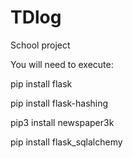 # TDlog

School project

You will need to execute:

pip install flask

pip install flask-hashing

pip3 install newspaper3k

pip install flask_sqlalchemy
